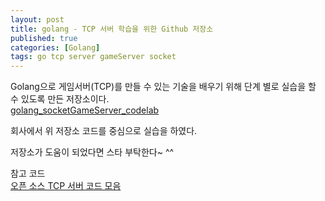 ```yaml
---
layout: post
title: golang - TCP 서버 학습을 위한 Github 저장소
published: true
categories: [Golang]
tags: go tcp server gameServer socket
---
```

Golang으로 게임서버(TCP)를 만들 수 있는 기술을 배우기 위해 단계 별로 실습을 할 수 있도록 만든 저장소이다.  
[golang_socketGameServer_codelab](https://github.com/jacking75/golang_socketGameServer_codelab )  
  
회사에서 위 저장소 코드를 중심으로 실습을 하였다.  
    
저장소가 도움이 되었다면 스타 부탁한다~ ^^  
  
  
참고 코드    
[오픈 소스 TCP 서버 코드 모음](https://github.com/jacking75/goTcpServer_Samples )  
  
